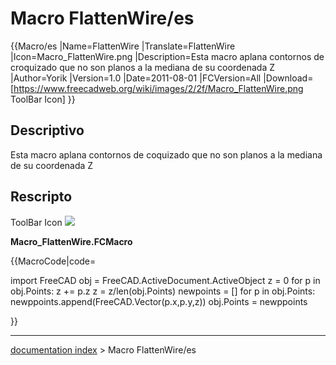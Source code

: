 # Macro FlattenWire/es
{{Macro/es
|Name=FlattenWire
|Translate=FlattenWire
|Icon=Macro_FlattenWire.png
|Description=Esta macro aplana contornos de croquizado que no son planos a la mediana de su coordenada Z
|Author=Yorik
|Version=1.0
|Date=2011-08-01
|FCVersion=All
|Download=[https://www.freecadweb.org/wiki/images/2/2f/Macro_FlattenWire.png ToolBar Icon]
}}

## Descriptivo

Esta macro aplana contornos de coquizado que no son planos a la mediana de su coordenada Z

## Rescripto

ToolBar Icon ![](images/Macro_FlattenWire.png )

**Macro\_FlattenWire.FCMacro**


{{MacroCode|code=

import FreeCAD
obj = FreeCAD.ActiveDocument.ActiveObject
z = 0
for p in obj.Points: z += p.z
z = z/len(obj.Points)
newpoints = []
for p in obj.Points: newppoints.append(FreeCAD.Vector(p.x,p.y,z))
obj.Points = newppoints

}}

---
[documentation index](../README.md) > Macro FlattenWire/es
